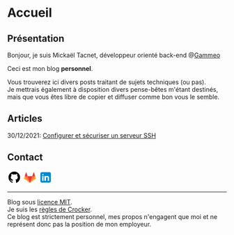 # Accueil

## Présentation

Bonjour, je suis Mickaël Tacnet, développeur orienté back-end @[Gammeo](http://gammeo.com)

Ceci est mon blog **personnel**. <br>

Vous trouverez ici divers posts traitant de sujets techniques (ou pas). <br>
Je mettrais également à disposition divers pense-bêtes m'étant destinés, mais que vous êtes libre de copier et diffuser comme bon vous le semble. <br>

## Articles

30/12/2021: [Configurer et sécuriser un serveur SSH](posts/ssh_security.md)

## Contact

<a href="https://github.com/mtacnet" title="Visiter mon Github"><img src="assets/images/github.svg" alt="github icon" width=32></a> <a href="https://gitlab.com/mtacnet" title="Visiter mon Gitlab"><img src="assets/images/gitlab.svg" alt="gitlab icon" width=32></a> <a href="https://www.linkedin.com/in/mickael-tacnet/" title="Visiter mon profil LinkedIn"><img src="assets/images/linkedin.svg" alt="linkedin icon" width=32></a>

---

Blog sous <a href="https://github.com/mtacnet/mtacnet.github.io/blob/main/LICENSE">licence MIT</a>. <br>
Je suis les <a href="https://fr.wikipedia.org/wiki/Lee_Daniel_Crocker#R%C3%A8gles_de_Crocker">règles de Crocker</a>. <br>
Ce blog est strictement personnel, mes propos n'engagent que moi et ne représent donc pas la position de mon employeur.
      